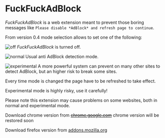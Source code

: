 FuckFuckAdBlock
===============

*FuckFuckAdBlock* is a web extension meant to prevent those boring messages like `Please disable *AdBlock* and refresh page to continue`.

From version 0.4 mode selection allows to set one of the following:

![off](https://cloud.githubusercontent.com/assets/3957026/16162724/805985fe-34d5-11e6-84cf-371567aef34b.jpg)
*FuckFuckAdBlock* is turned off.

![normal](https://cloud.githubusercontent.com/assets/3957026/16162725/805c84de-34d5-11e6-9ce6-ba52a6efdb1e.jpg)
Usual anti AdBlock detection mode.

![experimental](https://cloud.githubusercontent.com/assets/3957026/16162723/8053ef18-34d5-11e6-8653-81eddd029305.jpg)
A more powerful system can prevent on many other sites to detect AdBlock, but an higher risk to break some sites.

Every time mode is changed the page have to be refreshed to take effect.

Experimental mode is highly risky, use it carefully!

Please note this extension may cause problems on some websites, both in normal and experimental mode.

Download chrome version from ~~[chrome.google.com](https://chrome.google.com/webstore/detail/fuckfuckadblock/hbpkckdpldklpnkfacfjpjhajmenaejo)~~ chrome version will be restored soon

Download firefox version from [addons.mozilla.org](https://addons.mozilla.org/addon/fuckfuckadblock/)
